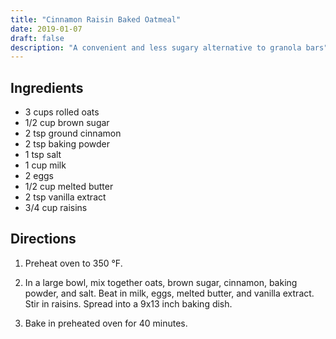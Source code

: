 ```yaml
---
title: "Cinnamon Raisin Baked Oatmeal"
date: 2019-01-07
draft: false
description: "A convenient and less sugary alternative to granola bars"
---
```


## Ingredients

* 3 cups rolled oats
* 1/2 cup brown sugar
* 2 tsp ground cinnamon
* 2 tsp baking powder
* 1 tsp salt
* 1 cup milk
* 2 eggs
* 1/2 cup melted butter
* 2 tsp vanilla extract
* 3/4 cup raisins

## Directions

1. Preheat oven to 350 °F.

2. In a large bowl, mix together oats, brown sugar, cinnamon, baking powder, and salt.
Beat in milk, eggs, melted butter, and vanilla extract.
Stir in raisins.
Spread into a 9x13 inch baking dish.

3. Bake in preheated oven for 40 minutes.
